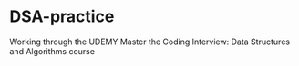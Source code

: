 # DSA-practice

Working through the UDEMY Master the Coding Interview: Data Structures and Algorithms course

